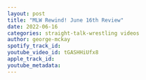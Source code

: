 ```yaml
---
layout: post
title: "MLW Rewind! June 16th Review"
date: 2022-06-16
categories: straight-talk-wrestling videos
author: george-mckay
spotify_track_id: 
youtube_video_id: tGASHHiUfx8
apple_track_id: 
youtube_metadata: 
---
```

